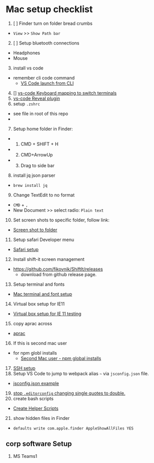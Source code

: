 # Mac setup checklist

1. [ ] Finder turn on folder bread crumbs
  - `View` >> `Show Path bar`
2. [ ] Setup bluetooth connections
  - Headphones
  - Mouse
3. install vs code
  - remember cli code command
    - [VS Code launch from CLI](../vs-code/launch-from-cli.md)
4. [] [vs-code Keyboard mapping to switch terminals](../vs-code/keyboard-mapping.md)
5. [vs-code Reveal plugin](../vs-code/reveal-active-file/reveal-active-file.md)
6. setup `.zshrc`
  - see file in root of this repo
  - 
7. Setup home folder in Finder:
  - 1. CMD + SHIFT + H
  - 2. CMD+ArrowUp
  - 3. Drag to side bar
8. install jq json parser
  - `brew install jq`
9. Change TextEdit to no format
  - `CMD` + `,`
  - New Document >> select radio: `Plain text`
10. Set screen shots to specific folder, follow link:
  - [Screen shot to folder](../screen-shot-to-folder/screen-shot-to-folder.md)
11. Setup safari Developer menu
  - [Safari setup](../safari/safari-setup.md)
12. Install shift-it screen management
  - https://github.com/fikovnik/ShiftIt/releases
    - download from github release page.
13. Setup terminal and fonts
  - [Mac terminal and font setup](../terminal/font-setup.md)
14. Virtual box setup for IE11
  - [Virtual box setup for IE 11 testing](../virutual-box-setup-IE11/virutual-box-setup-IE11.md)
15. copy aprac across
  - [aprac](https://github.com/renewdigital-au/aprac)
16. If this is second mac user
  - for npm globl installs
    - [Second Mac user - npm global installs](../npm-global-second-user/npm-global-second-user.md)
17. [SSH setup](../ssh-setup/ssh-setup.md)
18. Setup VS Code to jump to webpack alias `~` via `jsconfig.json` file.
  - [jsconfig.json example](../vs-code/jsconfig.json)
19. [stop `.editorconfig` changing single quotes to double.](../vs-code/editorconfig)
20. create bash scripts
  - [Create Helper Scripts](../scripts)
21. show hidden files in Finder
  - `defaults write com.apple.finder AppleShowAllFiles YES`

## corp software Setup
1. MS Teams1